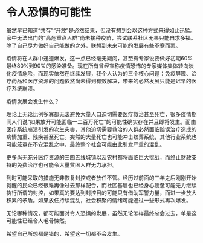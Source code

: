 # 令人恐惧的可能性


虽然早已知道“共存”“开放”是必然结果，但没有想到会以这种方式来得如此迅猛。家中无法出门的“高危重点人群”尚未接种疫苗，尝试联系社区无果只能自求多福。除了自己尽力做好自己能做的之外，联想到未来可能的发展有些不寒而栗。

疫情将在人群中迅速爆发，这一点已经毫无疑问，甚至有专家说要做好初期60%最终80%到90%的感染准备。现在所有曾经宣称疫情恐怖的专家媒体集体转向淡化疫情危险，而现实依然在继续发展，我个人认为的三个核心问题：免疫屏障、治疗药品和医疗资源的问题依然尚未得到有效解决，带来的必然发展只能是迟早的医疗系统崩溃。

疫情发展会发生什么？

理论上无论比例多寡都无法避免大量人口迫切需要医疗救治甚至死亡，很多疫情期间人们说“如果放开可能面临一二百万死亡”的可能性确实存在并且即将发生。而由医疗系统崩溃引发的次生灾害，其他迫切需要救治的人群必然面临贻误治疗造成的病情加重、残疾甚至死亡。突然的大量死亡也可能冲击殡葬系统，其他行业系统也可能笼罩在不安混乱之中，最终整个社会可能由此引发严重的混乱。

更多尚无充分医疗资源的三四五线城镇以及农村都将面临巨大挑战，而终止财政支持的免费治疗也可能令大量贫困人群无力承担。

到时可能采取的措施无非恢复封控或者放任不管。经历过前面的三年之后刚刚开始觉醒的民众已经很难再像过去那样配合，而社区基层也已经身心疲惫可能无力继续执行所谓的封控，如果真的要达到封控目的可能只有借助军警力量，而进一步放大积累的矛盾。如果放任持续混乱，社会积聚的情绪可能通过一些形式再次爆发。

无论哪种情况，都可能面对令人恐惧的发展，虽然无论怎样最终总会过去，单是这可能性已经令人毛骨悚然。

希望自己所想都是错的，希望这一切都不会发生。
